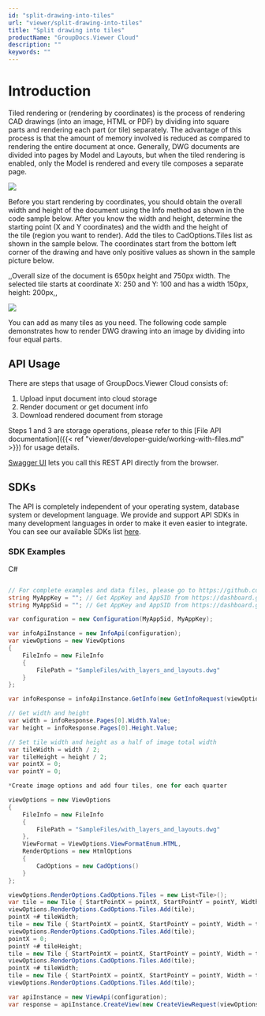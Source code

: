 ```yaml
---
id: "split-drawing-into-tiles"
url: "viewer/split-drawing-into-tiles"
title: "Split drawing into tiles"
productName: "GroupDocs.Viewer Cloud"
description: ""
keywords: ""
---
```


# Introduction #

Tiled rendering or (rendering by coordinates) is the process of rendering CAD drawings (into an image, HTML or PDF) by dividing into square parts and rendering each part (or tile) separately. The advantage of this process is that the amount of memory involved is reduced as compared to rendering the entire document at once. Generally, DWG documents are divided into pages by Model and Layouts, but when the tiled rendering is enabled, only the Model is rendered and every tile composes a separate page.

![](viewer/images/Shesternya.jpg)

Before you start rendering by coordinates, you should obtain the overall width and height of the document using the Info method as shown in the code sample below. After you know the width and height, determine the starting point (X and Y coordinates) and the width and the height of the tile (region you want to render). Add the tiles to CadOptions.Tiles list as shown in the sample below. The coordinates start from the bottom left corner of the drawing and have only positive values as shown in the sample picture below.

,,Overall size of the document is 650px height and 750px width. The selected tile starts at coordinate X: 250 and Y: 100 and has a width 150px, height: 200px,,

![](viewer/images/coordinates.jpg)

You can add as many tiles as you need.
The following code sample demonstrates how to render DWG drawing into an image by dividing into four equal parts.

## API Usage ##

There are steps that usage of GroupDocs.Viewer Cloud consists of:

1. Upload input document into cloud storage
1. Render document or get document info
1. Download rendered document from storage

Steps 1 and 3 are storage operations, please refer to this [File API documentation]({{< ref "viewer/developer-guide/working-with-files.md" >}}) for usage details.

[Swagger UI](https://apireference.groupdocs.cloud/viewer/) lets you call this REST API directly from the browser.

##   ##

## SDKs ##

The API is completely independent of your operating system, database system or development language. We provide and support API SDKs in many development languages in order to make it even easier to integrate. You can see our available SDKs list [here](https://github.com/groupdocs-viewer-cloud).

### SDK Examples ###

C#

```csharp

// For complete examples and data files, please go to https://github.com/groupdocs-viewer-cloud/groupdocs-viewer-cloud-dotnet-samples
string MyAppKey = ""; // Get AppKey and AppSID from https://dashboard.groupdocs.cloud
string MyAppSid = ""; // Get AppKey and AppSID from https://dashboard.groupdocs.cloud

var configuration = new Configuration(MyAppSid, MyAppKey);

var infoApiInstance = new InfoApi(configuration);
var viewOptions = new ViewOptions
{
    FileInfo = new FileInfo
    {
        FilePath = "SampleFiles/with_layers_and_layouts.dwg"
    }
};

var infoResponse = infoApiInstance.GetInfo(new GetInfoRequest(viewOptions));

// Get width and height
var width = infoResponse.Pages[0].Width.Value;
var height = infoResponse.Pages[0].Height.Value;

// Set tile width and height as a half of image total width
var tileWidth = width / 2;
var tileHeight = height / 2;
var pointX = 0;
var pointY = 0;

*Create image options and add four tiles, one for each quarter

viewOptions = new ViewOptions
{
    FileInfo = new FileInfo
    {
        FilePath = "SampleFiles/with_layers_and_layouts.dwg"
    },
    ViewFormat = ViewOptions.ViewFormatEnum.HTML,
    RenderOptions = new HtmlOptions
    {
        CadOptions = new CadOptions()
    }
};

viewOptions.RenderOptions.CadOptions.Tiles = new List<Tile>();
var tile = new Tile { StartPointX = pointX, StartPointY = pointY, Width = tileWidth, Height = tileHeight };
viewOptions.RenderOptions.CadOptions.Tiles.Add(tile);
pointX +# tileWidth;
tile = new Tile { StartPointX = pointX, StartPointY = pointY, Width = tileWidth, Height = tileHeight };
viewOptions.RenderOptions.CadOptions.Tiles.Add(tile);
pointX = 0;
pointY +# tileHeight;
tile = new Tile { StartPointX = pointX, StartPointY = pointY, Width = tileWidth, Height = tileHeight };
viewOptions.RenderOptions.CadOptions.Tiles.Add(tile);
pointX +# tileWidth;
tile = new Tile { StartPointX = pointX, StartPointY = pointY, Width = tileWidth, Height = tileHeight };
viewOptions.RenderOptions.CadOptions.Tiles.Add(tile);

var apiInstance = new ViewApi(configuration);
var response = apiInstance.CreateView(new CreateViewRequest(viewOptions));

```

